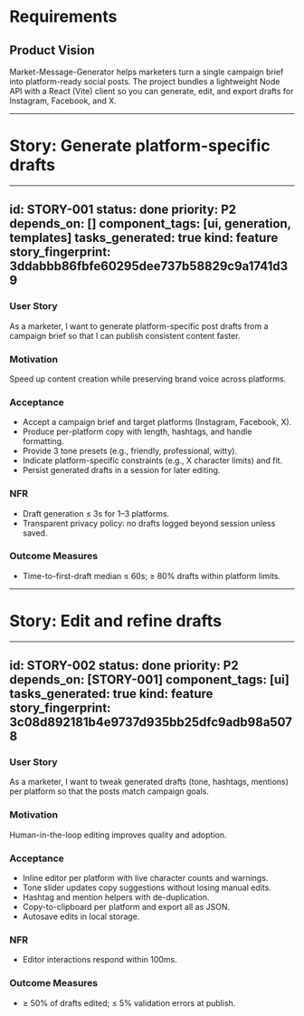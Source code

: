 # Requirements

## Product Vision
Market-Message-Generator helps marketers turn a single campaign brief into platform-ready social posts. The project bundles a lightweight Node API with a React (Vite) client so you can generate, edit, and export drafts for Instagram, Facebook, and X.

---
# Story: Generate platform-specific drafts
---
id: STORY-001
status: done
priority: P2
depends_on: []
component_tags: [ui, generation, templates]
tasks_generated: true
kind: feature
story_fingerprint: 3ddabbb86fbfe60295dee737b58829c9a1741d39
---

### User Story
As a marketer, I want to generate platform-specific post drafts from a campaign brief so that I can publish consistent content faster.

### Motivation
Speed up content creation while preserving brand voice across platforms.

### Acceptance
- Accept a campaign brief and target platforms (Instagram, Facebook, X).
- Produce per-platform copy with length, hashtags, and handle formatting.
- Provide 3 tone presets (e.g., friendly, professional, witty).
- Indicate platform-specific constraints (e.g., X character limits) and fit.
- Persist generated drafts in a session for later editing.

### NFR
- Draft generation ≤ 3s for 1–3 platforms.
- Transparent privacy policy: no drafts logged beyond session unless saved.

### Outcome Measures
- Time-to-first-draft median ≤ 60s; ≥ 80% drafts within platform limits.

---
# Story: Edit and refine drafts
---
id: STORY-002
status: done
priority: P2
depends_on: [STORY-001]
component_tags: [ui]
tasks_generated: true
kind: feature
story_fingerprint: 3c08d892181b4e9737d935bb25dfc9adb98a5078
---

### User Story
As a marketer, I want to tweak generated drafts (tone, hashtags, mentions) per platform so that the posts match campaign goals.

### Motivation
Human-in-the-loop editing improves quality and adoption.

### Acceptance
- Inline editor per platform with live character counts and warnings.
- Tone slider updates copy suggestions without losing manual edits.
- Hashtag and mention helpers with de-duplication.
- Copy-to-clipboard per platform and export all as JSON.
- Autosave edits in local storage.

### NFR
- Editor interactions respond within 100ms.

### Outcome Measures
- ≥ 50% of drafts edited; ≤ 5% validation errors at publish.
